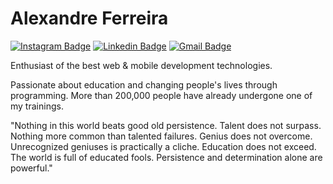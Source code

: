 # Alexandre Ferreira

[![Instagram Badge](https://img.shields.io/badge/-@ale.qwa-00875f?style=flat-square&labelColor=00875f&logo=instagram&logoColor=white&link=https://www.instagram.com/ale.qwa/)](https://www.instagram.com/ale.qwa/) 
[![Linkedin Badge](https://img.shields.io/badge/-Alexandre%20Ferreira-00875f?style=flat-square&logo=Linkedin&logoColor=white&link=https://www.linkedin.com/in/alexandre-ferreira-386a281b6/)](https://www.linkedin.com/in/alexandre-ferreira-386a281b6/) 
[![Gmail Badge](https://img.shields.io/badge/-alex.ferreiraqwa@gmail.com-00875f?style=flat-square&logo=Gmail&logoColor=white&link=mailto:alex.ferreiraqwa@gmail.com)](mailto:alex.ferreiraqwa@gmail.com)

Enthusiast of the best web & mobile development technologies.

Passionate about education and changing people's lives through programming. More than 200,000 people have already undergone one of my trainings.

"Nothing in this world beats good old persistence. Talent does not surpass. Nothing more common than talented failures. Genius does not overcome. Unrecognized geniuses is practically a cliche. Education does not exceed. The world is full of educated fools. Persistence and determination alone are powerful."

